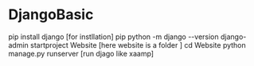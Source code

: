 # DjangoBasic
pip install django [for instllation]
pip python -m django --version
django-admin startproject Website [here website is a folder ]
cd Website
python manage.py runserver [run djago like xaamp]
